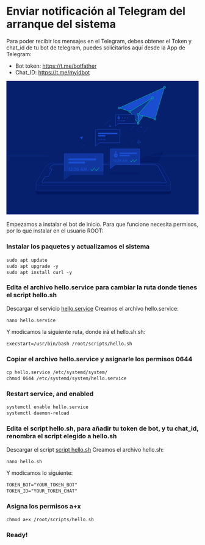 # Enviar notificación al Telegram del arranque del sistema
Para poder recibir los mensajes en el Telegram, debes obtener el Token y chat_id de tu bot de telegram, puedes solicitarlos aquí desde la App de Telegram:
- Bot token: https://t.me/botfather
- Chat_ID: https://t.me/myidbot

![alt text](https://github.com/JuanRodenas/HelloSystemBoot/blob/main/hellotelegram.png)

Empezamos a instalar el bot de inicio. Para que funcione necesita permisos, por lo que instalar en el usuario ROOT:
### Instalar los paquetes y actualizamos el sistema
~~~~
sudo apt update
sudo apt upgrade -y
sudo apt install curl -y
~~~~

### Edita el archivo hello.service para cambiar la ruta donde tienes el script hello.sh
Descargar el servicio [hello.service](https://github.com/JuanRodenas/HelloSystemBoot/blob/main/hello.service)
Creamos el archivo hello.service:
~~~~
nano hello.service
~~~~
Y modicamos la siguiente ruta, donde irá el hello.sh.sh:
~~~~
ExecStart=/usr/bin/bash	/root/scripts/hello.sh
~~~~
### Copiar el archivo hello.service y asignarle los permisos 0644
~~~~
cp hello.service /etc/systemd/system/
chmod 0644 /etc/systemd/system/hello.service
~~~~
### Restart service, and enabled
~~~~
systemctl enable hello.service
systemctl daemon-reload
~~~~
### Edita el script hello.sh, para añadir tu token de bot, y tu chat_id, renombra el script elegido a hello.sh
Descargar el script [script hello.sh](https://github.com/JuanRodenas/HelloSystemBoot/blob/main/hello.sh)
Creamos el archivo hello.sh:
~~~~
nano hello.sh
~~~~
Y modicamos lo siguiente:
~~~~
TOKEN_BOT="YOUR_TOKEN_BOT"
TOKEN_ID="YOUR_TOKEN_CHAT"
~~~~
### Asigna los permisos a+x
~~~~
chmod a+x /root/scripts/hello.sh
~~~~
### Ready!
